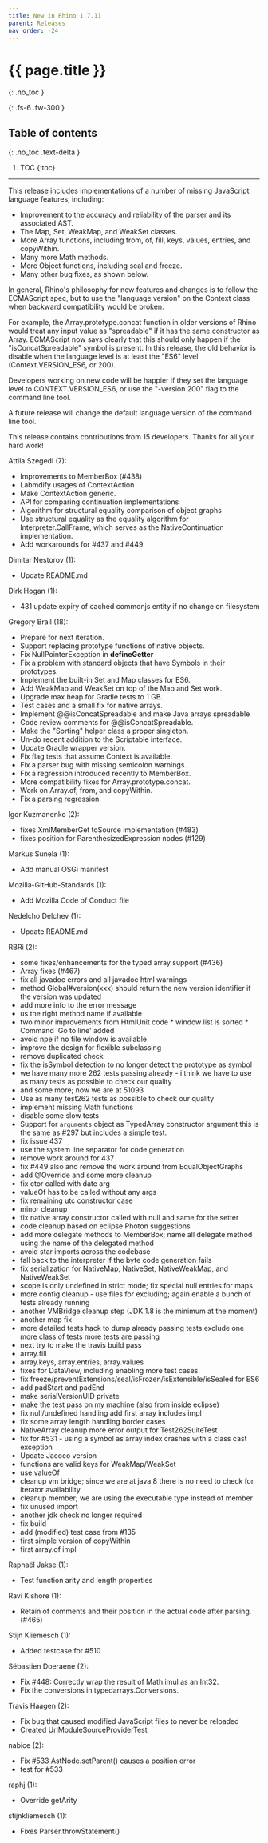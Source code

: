 ```yaml
---
title: New in Rhino 1.7.11
parent: Releases
nav_order: -24
---
```


# {{ page.title }}
{: .no_toc }

{: .fs-6 .fw-300 }

## Table of contents
{: .no_toc .text-delta }

1. TOC
{:toc}

---
This release includes implementations of a number of missing JavaScript language features, including:
- Improvement to the accuracy and reliability of the parser and its associated AST.
- The Map, Set, WeakMap, and WeakSet classes.
- More Array functions, including from, of, fill, keys, values, entries, and copyWithin.
- Many more Math methods.
- More Object functions, including seal and freeze.
- Many other bug fixes, as shown below.

In general, Rhino's philosophy for new features and changes is to follow the ECMAScript spec, but to use the "language version" on the Context class when backward compatibility would be broken.

For example, the Array.prototype.concat function in older versions of Rhino would treat any input value as "spreadable" if it has the same constructor as Array. ECMAScript now says clearly that this should only happen if the "isConcatSpreadable" symbol is present. In this release, the old behavior is disable when the language level is at least the "ES6" level (Context.VERSION_ES6, or 200).

Developers working on new code will be happier if they set the language level to CONTEXT.VERSION_ES6, or use the "-version 200" flag to the command line tool.

A future release will change the default language version of the command line tool.

This release contains contributions from 15 developers. Thanks for all your hard work!

Attila Szegedi (7):
- Improvements to MemberBox (#438)
- Labmdify usages of ContextAction
- Make ContextAction generic.
- API for comparing continuation implementations
- Algorithm for structural equality comparison of object graphs
- Use structural equality as the equality algorithm for Interpreter.CallFrame, which serves as the NativeContinuation implementation.
- Add workarounds for #437 and #449

Dimitar Nestorov (1):
- Update README.md

Dirk Hogan (1):
- 431 update expiry of cached commonjs entity if no change on filesystem

Gregory Brail (18):
- Prepare for next iteration.
- Support replacing prototype functions of native objects.
- Fix NullPointerException in __defineGetter__
- Fix a problem with standard objects that have Symbols in their  prototypes.
- Implement the built-in Set and Map classes for ES6.
- Add WeakMap and WeakSet on top of the Map and Set work.
- Upgrade max heap for Gradle tests to 1 GB.
- Test cases and a small fix for native arrays.
- Implement @@isConcatSpreadable and make Java arrays spreadable
- Code review comments for @@isConcatSpreadable.
- Make the "Sorting" helper class a proper singleton.
- Un-do recent addition to the Scriptable interface.
- Update Gradle wrapper version.
- Fix flag tests that assume Context is available.
- Fix a parser bug with missing semicolon warnings.
- Fix a regression introduced recently to MemberBox.
- More compatibility fixes for Array.prototype.concat.
- Work on Array.of, from, and copyWithin.
- Fix a parsing regression.

Igor Kuzmanenko (2):
- fixes XmlMemberGet toSource implementation (#483)
- fixes position for ParenthesizedExpression nodes (#129)

Markus Sunela (1):
- Add manual OSGi manifest

Mozilla-GitHub-Standards (1):
- Add Mozilla Code of Conduct file

Nedelcho Delchev (1):
- Update README.md

RBRi (2):
- some fixes/enhancements for the typed array support (#436)
- Array fixes (#467)
- fix all javadoc errors and all javadoc html warnings
- method Global#version(xxx) should return the new version identifier if the version was updated
- add more info to the error message
- us the right method name if available
- two minor improvements from HtmlUnit code * window list is sorted * Command 'Go to line' added
- avoid npe if no file window is available
- improve the design for flexible subclassing
- remove duplicated check
- fix the isSymbol detection to no longer detect the prototype as symbol
- we have many more 262 tests passing already - i think we have to use as many tests as possible to check our quality
- and some more; now we are at 51093
- Use as many test262 tests as possible to check our quality
- implement missing Math functions
- disable some slow tests
- Support for `arguments` object as TypedArray constructor argument this is the same as #297 but includes a simple test.
- fix issue 437
- use the system line separator for code generation
- remove work around for 437
- fix #449 also and remove the work around from EqualObjectGraphs
- add @Override and some more cleanup
- fix ctor called with date arg
- valueOf has to be called without any args
- fix remaining utc constructor case
- minor cleanup
- fix native array constructor called with null and same for the setter
- code cleanup based on eclipse Photon suggestions
- add more delegate methods to MemberBox; name all delegate method using the name of the delegated method
- avoid star imports across the codebase
- fall back to the interpreter if the byte code generation fails
- fix serialization for NativeMap, NativeSet, NativeWeakMap, and NativeWeakSet
- scope is only undefined in strict mode; fix special null entries for maps
- more config cleanup - use files for excluding; again enable a bunch of tests already running
- another VMBridge cleanup step (JDK 1.8 is the minimum at the moment)
- another map fix
- more detailed tests hack to dump already passing tests exclude one more class of tests more tests are passing
- next try to make the travis build pass
- array.fill
- array.keys, array.entries, array.values
- fixes for DataView, including enabling more test cases.
- fix freeze/preventExtensions/seal/isFrozen/isExtensible/isSealed for ES6
- add padStart and padEnd
- make serialVersionUID private
- make the test pass on my machine (also from inside eclipse)
- fix null/undefined handling add first array includes impl
- fix some array length handling border cases
- NativeArray cleanup more error output for Test262SuiteTest
- fix for #531 - using a symbol as array index crashes with a class cast exception
- Update Jacoco version
- functions are valid keys for WeakMap/WeakSet
- use valueOf
- cleanup vm bridge; since we are at java 8 there is no need to check for iterator availability
- cleanup member; we are using the executable type instead of member
- fix unused import
- another jdk check no longer required
- fix build
- add (modified) test case from #135
- first simple version of copyWithin
- first array.of impl

Raphaël Jakse (1):
- Test function arity and length properties

Ravi Kishore (1):
- Retain of comments and their position in the actual code after parsing. (#465)

Stijn Kliemesch (1):
- Added testcase for #510

Sébastien Doeraene (2):
- Fix #448: Correctly wrap the result of Math.imul as an Int32.
- Fix the conversions in typedarrays.Conversions.

Travis Haagen (2):
- Fix bug that caused modified JavaScript files to never be reloaded
- Created UrlModuleSourceProviderTest

nabice (2):
- Fix #533 AstNode.setParent() causes a position error
- test for #533

raphj (1):
- Override getArity

stijnkliemesch (1):
- Fixes Parser.throwStatement()